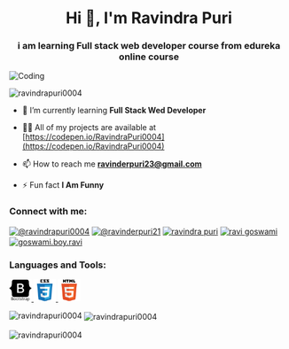 

<h1 align="center">Hi 👋, I'm Ravindra Puri</h1>
<h3 align="center">i am learning Full stack web developer course from edureka online course</h3>

<img align="rigth" alt="Coding" width="300" src="https://user-images.githubusercontent.com/55389276/140866485-8fb1c876-9a8f-4d6a-98dc-08c4981eaf70.gif">

<p align="left"> <img src="https://komarev.com/ghpvc/?username=ravindrapuri0004&label=Profile%20views&color=0e75b6&style=flat" alt="ravindrapuri0004" /> </p>

- 🌱 I’m currently learning **Full Stack Wed Developer**

- 👨‍💻 All of my projects are available at [https://codepen.io/RavindraPuri0004](https://codepen.io/RavindraPuri0004)

- 📫 How to reach me **ravinderpuri23@gmail.com**

- ⚡ Fun fact **I Am Funny**

<h3 align="left">Connect with me:</h3>
<p align="left">
<a href="https://codepen.io/RavindraPuri0004" target="blank"><img align="center" src="https://raw.githubusercontent.com/rahuldkjain/github-profile-readme-generator/master/src/images/icons/Social/codepen.svg" alt="@ravindrapuri0004" height="30" width="40" /></a>
<a href="https://twitter.com/@ravinderpuri21" target="blank"><img align="center" src="https://raw.githubusercontent.com/rahuldkjain/github-profile-readme-generator/master/src/images/icons/Social/twitter.svg" alt="@ravinderpuri21" height="30" width="40" /></a>
<a href="https://www.linkedin.com/in/ravindra-puri-b19754256/" target="blank"><img align="center" src="https://raw.githubusercontent.com/rahuldkjain/github-profile-readme-generator/master/src/images/icons/Social/linked-in-alt.svg" alt="ravindra puri" height="30" width="40" /></a>
<a href="https://fb.com/ravi goswami" target="blank"><img align="center" src="https://raw.githubusercontent.com/rahuldkjain/github-profile-readme-generator/master/src/images/icons/Social/facebook.svg" alt="ravi goswami" height="30" width="40" /></a>
<a href="https://instagram.com/goswami.boy.ravi" target="blank"><img align="center" src="https://raw.githubusercontent.com/rahuldkjain/github-profile-readme-generator/master/src/images/icons/Social/instagram.svg" alt="goswami.boy.ravi" height="30" width="40" /></a>
</p>

<h3 align="left">Languages and Tools:</h3>
<p align="left"> <a href="https://getbootstrap.com" target="_blank" rel="noreferrer"> <img src="https://raw.githubusercontent.com/devicons/devicon/master/icons/bootstrap/bootstrap-plain-wordmark.svg" alt="bootstrap" width="40" height="40"/> </a> <a href="https://www.w3schools.com/css/" target="_blank" rel="noreferrer"> <img src="https://raw.githubusercontent.com/devicons/devicon/master/icons/css3/css3-original-wordmark.svg" alt="css3" width="40" height="40"/> </a> <a href="https://www.w3.org/html/" target="_blank" rel="noreferrer"> <img src="https://raw.githubusercontent.com/devicons/devicon/master/icons/html5/html5-original-wordmark.svg" alt="html5" width="40" height="40"/> </a> </p>

<p><img align="left" src="https://github-readme-stats.vercel.app/api/top-langs?username=ravindrapuri0004&show_icons=true&locale=en&layout=compact" alt="ravindrapuri0004" /></p>

<p>&nbsp;<img align="center" src="https://github-readme-stats.vercel.app/api?username=ravindrapuri0004&show_icons=true&locale=en" alt="ravindrapuri0004" /></p>

<p><img align="center" src="https://github-readme-streak-stats.herokuapp.com/?user=ravindrapuri0004&" alt="ravindrapuri0004" /></p>

